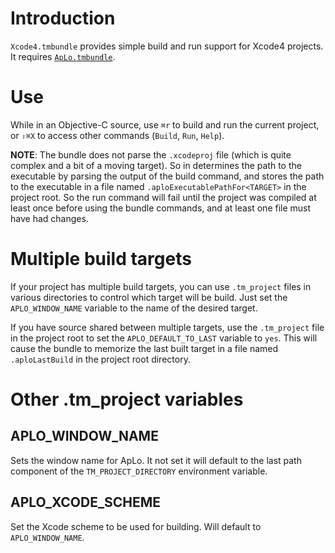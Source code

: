 # Introduction

`Xcode4.tmbundle` provides simple build and run support for Xcode4 projects. It requires [`ApLo.tmbundle`](https://github.com/gknops/aplo.tmbundle).

# Use

While in an Objective-C source, use `⌘r` to build and run the current project, or `⇧⌘X` to access other commands (`Build`, `Run`, `Help`).

**NOTE**: The bundle does not parse the `.xcodeproj` file (which is quite complex and a bit of a moving target). So in determines the path to the executable by parsing the output of the build command, and stores the path to the executable in a file named `.aploExecutablePathFor<TARGET>` in the project root. So the run command will fail until the project was compiled at least once before using the bundle commands, and at least one file must have had changes.

# Multiple build targets

If your project has multiple build targets, you can use `.tm_project` files in various directories to control which target will be build. Just set the `APLO_WINDOW_NAME` variable to the name of the desired target.

If you have source shared between multiple targets, use the `.tm_project` file in the project root to set the `APLO_DEFAULT_TO_LAST` variable to `yes`. This will cause the bundle to memorize the last built target in a file named `.aploLastBuild` in the project root directory. 

# Other .tm_project variables

## APLO\_WINDOW\_NAME

Sets the window name for ApLo. It not set it will default to the last path component of the `TM_PROJECT_DIRECTORY` environment variable.

## APLO\_XCODE\_SCHEME

Set the Xcode scheme to be used for building. Will default to `APLO_WINDOW_NAME`.
